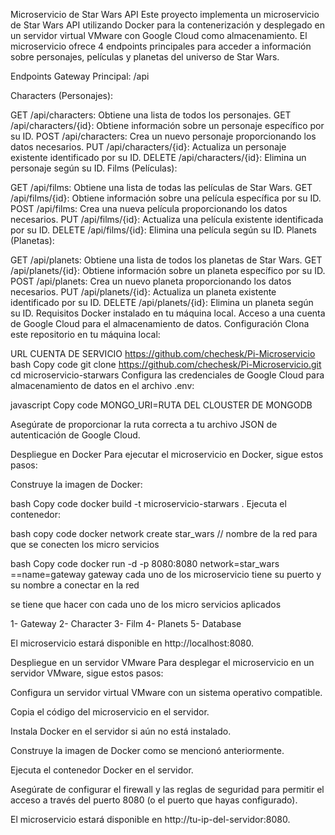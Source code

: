 Microservicio de Star Wars API
Este proyecto implementa un microservicio de Star Wars API utilizando Docker para la contenerización y desplegado en un servidor virtual VMware con Google Cloud como almacenamiento. El microservicio ofrece 4 endpoints principales para acceder a información sobre personajes, películas y planetas del universo de Star Wars.

Endpoints
Gateway Principal: /api

Characters (Personajes):

GET /api/characters: Obtiene una lista de todos los personajes.
GET /api/characters/{id}: Obtiene información sobre un personaje específico por su ID.
POST /api/characters: Crea un nuevo personaje proporcionando los datos necesarios.
PUT /api/characters/{id}: Actualiza un personaje existente identificado por su ID.
DELETE /api/characters/{id}: Elimina un personaje según su ID.
Films (Películas):

GET /api/films: Obtiene una lista de todas las películas de Star Wars.
GET /api/films/{id}: Obtiene información sobre una película específica por su ID.
POST /api/films: Crea una nueva película proporcionando los datos necesarios.
PUT /api/films/{id}: Actualiza una película existente identificada por su ID.
DELETE /api/films/{id}: Elimina una película según su ID.
Planets (Planetas):

GET /api/planets: Obtiene una lista de todos los planetas de Star Wars.
GET /api/planets/{id}: Obtiene información sobre un planeta específico por su ID.
POST /api/planets: Crea un nuevo planeta proporcionando los datos necesarios.
PUT /api/planets/{id}: Actualiza un planeta existente identificado por su ID.
DELETE /api/planets/{id}: Elimina un planeta según su ID.
Requisitos
Docker instalado en tu máquina local.
Acceso a una cuenta de Google Cloud para el almacenamiento de datos.
Configuración
Clona este repositorio en tu máquina local:

URL CUENTA DE SERVICIO https://github.com/chechesk/Pi-Microservicio
bash
Copy code
git clone https://github.com/chechesk/Pi-Microservicio.git
cd microservicio-starwars
Configura las credenciales de Google Cloud para almacenamiento de datos en el archivo .env:

javascript
Copy code
MONGO_URI=RUTA DEL CLOUSTER DE MONGODB

Asegúrate de proporcionar la ruta correcta a tu archivo JSON de autenticación de Google Cloud.

Despliegue en Docker
Para ejecutar el microservicio en Docker, sigue estos pasos:

Construye la imagen de Docker:

bash
Copy code
docker build -t microservicio-starwars .
Ejecuta el contenedor:

bash
copy code
docker network create star_wars // nombre de la red para que se conecten los micro servicios

bash
Copy code
docker run -d -p 8080:8080 network=star_wars ==name=gateway gateway
cada uno de los microservicio tiene su puerto y su nombre a conectar en la red

se tiene que hacer con cada uno de los micro servicios aplicados

1- Gateway
2- Character
3- Film
4- Planets
5- Database

El microservicio estará disponible en http://localhost:8080.

Despliegue en un servidor VMware
Para desplegar el microservicio en un servidor VMware, sigue estos pasos:

Configura un servidor virtual VMware con un sistema operativo compatible.

Copia el código del microservicio en el servidor.

Instala Docker en el servidor si aún no está instalado.

Construye la imagen de Docker como se mencionó anteriormente.

Ejecuta el contenedor Docker en el servidor.

Asegúrate de configurar el firewall y las reglas de seguridad para permitir el acceso a través del puerto 8080 (o el puerto que hayas configurado).

El microservicio estará disponible en http://tu-ip-del-servidor:8080.